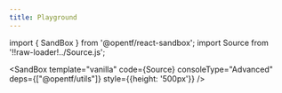 ```yaml
---
title: Playground
---
```


import { SandBox } from '@opentf/react-sandbox';
import Source from '!!raw-loader!../Source.js';

<SandBox template="vanilla" code={Source} consoleType="Advanced" deps={["@opentf/utils"]} style={{height: '500px'}} />
